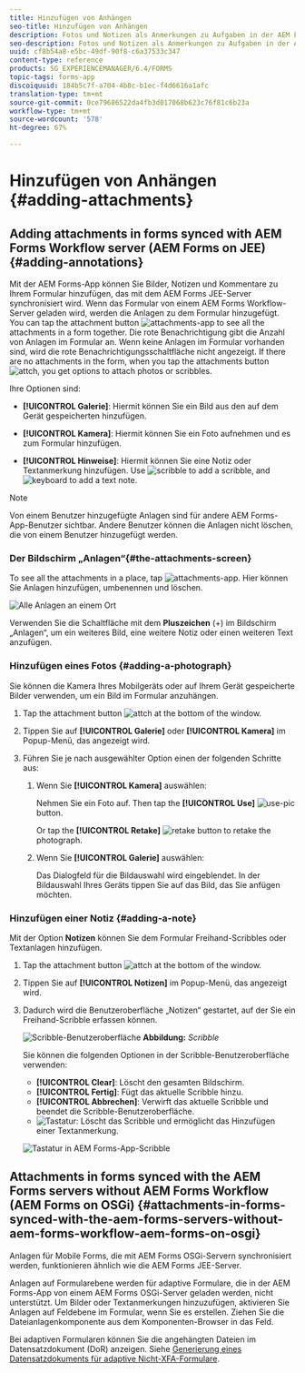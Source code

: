 ```yaml
---
title: Hinzufügen von Anhängen
seo-title: Hinzufügen von Anhängen
description: Fotos und Notizen als Anmerkungen zu Aufgaben in der AEM Forms-App hinzufügen
seo-description: Fotos und Notizen als Anmerkungen zu Aufgaben in der AEM Forms-App hinzufügen
uuid: cf8b54a8-e5bc-49df-90f8-c6a37533c347
content-type: reference
products: SG_EXPERIENCEMANAGER/6.4/FORMS
topic-tags: forms-app
discoiquuid: 184b5c7f-a704-4b8c-b1ec-f4d6616a1afc
translation-type: tm+mt
source-git-commit: 0ce79686522da4fb3d017068b623c76f81c6b23a
workflow-type: tm+mt
source-wordcount: '578'
ht-degree: 67%

---
```



# Hinzufügen von Anhängen {#adding-attachments}

## Adding attachments in forms synced with AEM Forms Workflow server (AEM Forms on JEE) {#adding-annotations}

Mit der AEM Forms-App können Sie Bilder, Notizen und Kommentare zu Ihrem Formular hinzufügen, das mit dem AEM Forms JEE-Server synchronisiert wird. Wenn das Formular von einem AEM Forms Workflow-Server geladen wird, werden die Anlagen zu dem Formular hinzugefügt. You can tap the attachment button ![attachments-app](assets/attachments-app.png) to see all the attachments in a form together. Die rote Benachrichtigung gibt die Anzahl von Anlagen im Formular an. Wenn keine Anlagen im Formular vorhanden sind, wird die rote Benachrichtigungsschaltfläche nicht angezeigt. If there are no attachments in the form, when you tap the attachments button ![attch](assets/attch.png), you get options to attach photos or scribbles.

Ihre Optionen sind:

* **[!UICONTROL Galerie]**: Hiermit können Sie ein Bild aus den auf dem Gerät gespeicherten hinzufügen.

* **[!UICONTROL Kamera]**: Hiermit können Sie ein Foto aufnehmen und es zum Formular hinzufügen. 

* **[!UICONTROL Hinweise]**: Hiermit können Sie eine Notiz oder Textanmerkung hinzufügen. Use ![scribble](assets/scribble.png) to add a scribble, and ![keyboard](assets/keyboard.png) to add a text note.

>[!NOTE]
>
>Von einem Benutzer hinzugefügte Anlagen sind für andere AEM Forms-App-Benutzer sichtbar. Andere Benutzer können die Anlagen nicht löschen, die von einem Benutzer hinzugefügt werden.


### Der Bildschirm „Anlagen“{#the-attachments-screen}

To see all the attachments in a place, tap ![attachments-app](assets/attachments-app.png). Hier können Sie Anlagen hinzufügen, umbenennen und löschen.

![Alle Anlagen an einem Ort](assets/attachments-screen.png)

Verwenden Sie die Schaltfläche mit dem **Pluszeichen** (+) im Bildschirm „Anlagen“, um ein weiteres Bild, eine weitere Notiz oder einen weiteren Text anzufügen.

### Hinzufügen eines Fotos {#adding-a-photograph}

Sie können die Kamera Ihres Mobilgeräts oder auf Ihrem Gerät gespeicherte Bilder verwenden, um ein Bild im Formular anzuhängen.

1. Tap the attachment button ![attch](assets/attch.png) at the bottom of the window.
1. Tippen Sie auf **[!UICONTROL Galerie]** oder **[!UICONTROL Kamera]** im Popup-Menü, das angezeigt wird.
1. Führen Sie je nach ausgewählter Option einen der folgenden Schritte aus:

   1. Wenn Sie **[!UICONTROL Kamera]** auswählen:

      Nehmen Sie ein Foto auf. Then tap the **[!UICONTROL Use]** ![use-pic](assets/use-pic.png) button.

      Or tap the **[!UICONTROL Retake]** ![retake](assets/retake.png) button to retake the photograph.

   1. Wenn Sie **[!UICONTROL Galerie]** auswählen:

      Das Dialogfeld für die Bildauswahl wird eingeblendet. In der Bildauswahl Ihres Geräts tippen Sie auf das Bild, das Sie anfügen möchten.

### Hinzufügen einer Notiz {#adding-a-note}

Mit der Option **Notizen** können Sie dem Formular Freihand-Scribbles oder Textanlagen hinzufügen.

1. Tap the attachment button ![attch](assets/attch.png) at the bottom of the window.
1. Tippen Sie auf **[!UICONTROL Notizen]** im Popup-Menü, das angezeigt wird.
1. Dadurch wird die Benutzeroberfläche „Notizen“ gestartet, auf der Sie ein Freihand-Scribble erfassen können.

   ![Scribble-Benutzeroberfläche](assets/scribble-ui.png)
   **Abbildung:** *Scribble*

   Sie können die folgenden Optionen in der Scribble-Benutzeroberfläche verwenden:

   * **[!UICONTROL Clear]**: Löscht den gesamten Bildschirm.
   * **[!UICONTROL Fertig]**: Fügt das aktuelle Scribble hinzu.
   * **[!UICONTROL Abbrechen]**: Verwirft das aktuelle Scribble und beendet die Scribble-Benutzeroberfläche.
   * ![Tastatur](assets/keyboard.png): Löscht das Scribble und ermöglicht das Hinzufügen einer Textanmerkung.

   ![Tastatur in AEM Forms-App-Scribble](assets/keyboard-inapp.png)

## Attachments in forms synced with the AEM Forms servers without AEM Forms Workflow (AEM Forms on OSGi) {#attachments-in-forms-synced-with-the-aem-forms-servers-without-aem-forms-workflow-aem-forms-on-osgi}

Anlagen für Mobile Forms, die mit AEM Forms OSGi-Servern synchronisiert werden, funktionieren ähnlich wie die AEM Forms JEE-Server.

Anlagen auf Formularebene werden für adaptive Formulare, die in der AEM Forms-App von einem AEM Forms OSGi-Server geladen werden, nicht unterstützt. Um Bilder oder Textanmerkungen hinzuzufügen, aktivieren Sie Anlagen auf Feldebene im Formular, wenn Sie es erstellen. Ziehen Sie die Dateianlagenkomponente aus dem Komponenten-Browser in das Feld.

Bei adaptiven Formularen können Sie die angehängten Dateien im Datensatzdokument (DoR) anzeigen. Siehe [Generierung eines Datensatzdokuments für adaptive Nicht-XFA-Formulare](/help/forms/using/generate-document-of-record-for-non-xfa-based-adaptive-forms.md).
